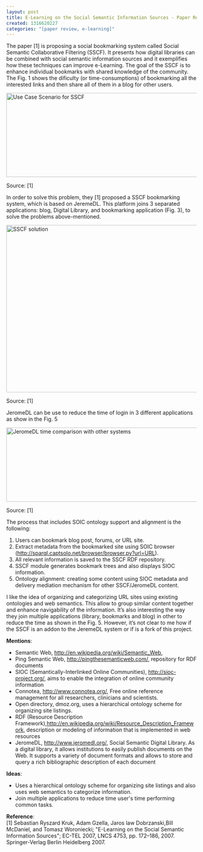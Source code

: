 ```yaml
--- 
layout: post
title: E-Learning on the Social Semantic Information Sources - Paper Review
created: 1316620227
categories: "[paper review, e-learning]"
---
```

<p>The paper [1] is proposing a social bookmarking system called Social Semantic Collaborative Filtering (SSCF). It presents how digital libraries can be combined with social semantic information sources and it exemplifies how these techniques can improve e-Learning. The goal of the SSCF is to enhance individual bookmarks with shared knowledge of the community. The Fig. 1 shows the dificulty (or time-consumptions) of bookmarking all the interested links and then share all of them in a blog for other users.</p>
<p><img alt="Use Case Scenario for SSCF" src="http://www.adrianmejiarosario.com/sites/default/files/pictures/Screen%20shot%202011-09-21%20at%201.24.35%20PM.png" style="width: 600px; height: 222px; "></p>
<p>Source: [1]</p>
<p>In order to solve this problem, they [1] proposed a SSCF bookmarking system, which is based on JeremeDL. This platform joins 3 separated applications: blog, Digital Library, and bookmarking application (Fig. 3), to solve the problems above-mentioned.</p>
<p><img alt="SSCF solution" src="http://www.adrianmejiarosario.com/sites/default/files/pictures/Screen%20shot%202011-09-21%20at%201.26.20%20PM.png" style="width: 600px; height: 442px; "></p>
<p>Source: [1]</p>
<p>JeromeDL can be use to reduce the time of login in 3 different applications as show in the Fig. 5</p>
<p><img alt="JeromeDL time comparison with other systems" src="http://www.adrianmejiarosario.com/sites/default/files/pictures/Screen%20shot%202011-09-21%20at%201.26.39%20PM.png" style="width: 600px; height: 196px; "></p>
<p>Source: [1]</p>
<p>The process that includes SOIC ontology support and alignment is the following:</p>
<ol>
	<li>Users can bookmark blog post, forums, or URL site.</li>
	<li>Extract metadata from the bookmarked site using SOIC browser (<a href="http://sparql.captsolo.net/browser/browser.py?url=URL" target="_blank">http://sparql.captsolo.net/browser/browser.py?url=URL</a>).</li>
	<li>All relevant information is saved to the SSCF RDF repository.</li>
	<li>SSCF module generates bookmark trees and also displays SIOC information.</li>
	<li>Ontology alignment: creating some content using SIOC metadata and delivery mediation mechanism for other SSCF/JeromeDL content.</li>
</ol>
<p>I like the idea of organizing and categorizing URL sites using existing ontologies and web semantics. This allow to group similar content together and enhance navigability of the information. It’s also interesting the way they join multiple applications (library, bookmarks and blog) in other to reduce the time as shown in the Fig. 5. However, it’s not clear to me how if the SSCF is an addon to the JeremeDL system or if is a fork of this project.</p>
<p><strong>Mentions</strong>:</p>
<ul>
	<li>Semantic Web,&nbsp;<a href="http://en.wikipedia.org/wiki/Semantic_Web" target="_blank">http://en.wikipedia.org/wiki/Semantic_Web</a>,</li>
	<li>Ping Semantic Web,&nbsp;<a href="http://pingthesemanticweb.com/" target="_blank">http://pingthesemanticweb.com/</a>, repository for RDF documents</li>
	<li>SIOC (Semantically-Interlinked Online Communities),&nbsp;<a href="http://sioc-project.org/" target="_blank">http://sioc-project.org/</a>, aims to enable the integration of online community information</li>
	<li>Connotea,&nbsp;<a href="http://www.connotea.org/" target="_blank">http://www.connotea.org/</a>, Free online reference management for all researchers, clinicians and scientists.</li>
	<li>Open directory, dmoz.org, uses a hierarchical ontology scheme for organizing site listings.</li>
	<li>RDF (Resource Description Framework),<a href="http://en.wikipedia.org/wiki/Resource_Description_Framework" target="_blank">http://en.wikipedia.org/wiki/Resource_Description_Framework</a>, description or modeling of information that is implemented in web resources</li>
	<li>JeromeDL,&nbsp;<a href="http://www.jeromedl.org/" target="_blank">http://www.jeromedl.org/</a>, Social Semantic Digital Library. As a digital library, it allows institutions to easily publish documents on the Web. It supports a variety of document formats and allows to store and query a rich bibliographic description of each document</li>
</ul>
<p><strong>Ideas</strong>:</p>
<ul>
	<li>Uses a hierarchical ontology scheme for organizing site listings and also uses web semantics to categorize information.</li>
	<li>Join multiple applications to reduce time user's time performing common tasks.</li>
</ul>
<p><strong>Reference</strong>:<br>
	[1] Sebastian Ryszard Kruk, Adam Gzella, Jaros law Dobrzanski,Bill McDaniel, and Tomasz Woroniecki; "E-Learning on the Social Semantic Information&nbsp;Sources"; EC-TEL 2007, LNCS 4753, pp. 172–186, 2007. Springer-Verlag Berlin Heidelberg 2007.</p>
